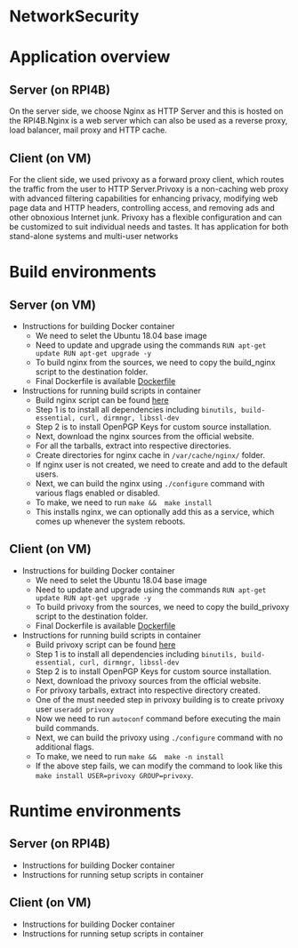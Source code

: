 # NetworkSecurity

# Application overview
## Server (on RPI4B)
On the server side, we choose Nginx as HTTP Server and this is hosted on the RPI4B.Nginx is a web server which can also be used as a reverse proxy, load balancer, mail proxy and HTTP cache.
## Client (on VM)
For the client side, we used privoxy as a forward proxy client, which routes the traffic from the user to HTTP Server.Privoxy is a non-caching web proxy with advanced filtering capabilities for enhancing privacy, modifying web page data and HTTP headers, controlling access, and removing ads and other obnoxious Internet junk. Privoxy has a flexible configuration and can be customized to suit individual needs and tastes. It has application for both stand-alone systems and multi-user networks
# Build environments
## Server (on VM)
* Instructions for building Docker container
  * We need to selet the Ubuntu 18.04 base image
  * Need to update and upgrade using the commands `RUN apt-get update RUN apt-get upgrade -y`
  * To build nginx from the sources, we need to copy the build_nginx script to the destination folder.
  * Final Dockerfile is available [Dockerfile](Server/Build/Dockerfile)
* Instructions for running build scripts in container
  * Build nginx script can be found [here](Server/build_nginx.sh)
  * Step 1 is to install all dependencies including `binutils, build-essential, curl, dirmngr, libssl-dev`
  * Step 2 is to install OpenPGP Keys for custom source installation.
  * Next, download the nginx sources from the official website.
  * For all the tarballs, extract into respective directories.
  * Create directories for nginx cache in `/var/cache/nginx/` folder.
  * If nginx user is not created, we need to create and add to the default users.
  * Next, we can build the nginx using `./configure` command with various flags enabled or disabled.
  * To make, we need to run `make &&  make install`
  * This installs nginx, we can optionally add this as a service, which comes up whenever the system reboots.
## Client (on VM)
* Instructions for building Docker container
  * We need to selet the Ubuntu 18.04 base image
  * Need to update and upgrade using the commands `RUN apt-get update RUN apt-get upgrade -y`
  * To build privoxy from the sources, we need to copy the build_privoxy script to the destination folder.
  * Final Dockerfile is available [Dockerfile](Client/Build/Dockerfile)
* Instructions for running build scripts in container
  * Build privoxy script can be found [here](Client/build_privoxy.sh)
  * Step 1 is to install all dependencies including `binutils, build-essential, curl, dirmngr, libssl-dev`
  * Step 2 is to install OpenPGP Keys for custom source installation.
  * Next, download the privoxy sources from the official website.
  * For privoxy tarballs, extract into respective directory created.
  * One of the must needed step in privoxy building is to create privoxy user `useradd privoxy`
  * Now we need to run `autoconf` command before executing the main build commands.
  * Next, we can build the privoxy using `./configure` command with no additional flags.
  * To make, we need to run `make &&  make -n install`
  * If the above step fails, we can modify the command to look like this `make install USER=privoxy GROUP=privoxy`.
# Runtime environments
## Server (on RPI4B)
* Instructions for building Docker container
* Instructions for running setup scripts in container
## Client (on VM)
* Instructions for building Docker container
* Instructions for running setup scripts in container
